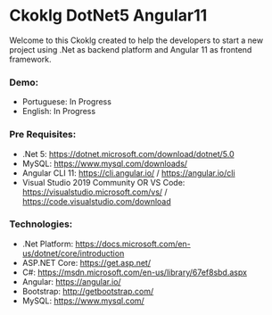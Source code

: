 # Ckoklg DotNet5 Angular11
Welcome to this Ckoklg created to help the developers to start a new project using .Net as backend platform and Angular 11 as frontend framework.

### Demo:
- Portuguese: In Progress
- English: In Progress

### Pre Requisites:
- .Net 5: https://dotnet.microsoft.com/download/dotnet/5.0
- MySQL: https://www.mysql.com/downloads/
- Angular CLI 11: https://cli.angular.io/ / https://angular.io/cli
- Visual Studio 2019 Community OR VS Code: https://visualstudio.microsoft.com/vs/ / https://code.visualstudio.com/download

### Technologies:
- .Net Platform: https://docs.microsoft.com/en-us/dotnet/core/introduction
- ASP.NET Core: https://get.asp.net/
- C#: https://msdn.microsoft.com/en-us/library/67ef8sbd.aspx
- Angular: https://angular.io/
- Bootstrap: http://getbootstrap.com/
- MySQL: https://www.mysql.com/

